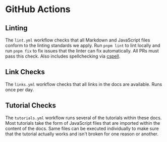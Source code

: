 # GitHub Actions

## Linting

The `lint.yml` workflow checks that all Markdown and JavaScript files conform to the linting standards we apply.
Run `pnpm lint` to lint locally and run `pnpm fix` to fix issues that the linter can fix automatically.
All PRs must pass this check.
Also includes spellchecking via [cspell](https://cspell.org/).

## Link Checks

The `links.yml` workflow checks that all links in the docs are available.
Runs once per day.

## Tutorial Checks

The `tutorials.yml` workflow runs several of the tutorials within these docs.
Most tutorials take the form of JavaScript files that are imported within the content of the docs.
Same files can be executed individually to make sure that the tutorial actually works and isn't broken for one reason or another.
